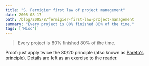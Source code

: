 ```yaml
---
title: "S. Fermigier first law of project management"
date: 2005-08-17
path: /blog/2005/8/fermigier-first-law-project-management
summary: "Every project is 80% finished 80% of the time."
tags: ['Misc']
---
```


<blockquote>
Every project is 80% finished 80% of the time.
</blockquote>

Proof: just apply twice the 80/20 principle (also known as <a href="http://en.wikipedia.org/wiki/Pareto_principle">Pareto's
principle</a>). Details are left as an exercise to the reader.

